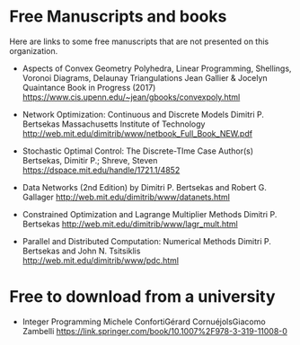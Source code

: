 # Free Manuscripts and books
Here are links to some free manuscripts that are not presented on this organization.



- Aspects of Convex Geometry
Polyhedra, Linear Programming,
Shellings, Voronoi Diagrams,
Delaunay Triangulations
Jean Gallier & Jocelyn Quaintance
Book in Progress (2017)
https://www.cis.upenn.edu/~jean/gbooks/convexpoly.html

- Network Optimization:
Continuous and Discrete Models
Dimitri P. Bertsekas
Massachusetts Institute of Technology
http://web.mit.edu/dimitrib/www/netbook_Full_Book_NEW.pdf

- Stochastic Optimal Control: The Discrete-TIme Case
Author(s)
Bertsekas, Dimitir P.; Shreve, Steven
https://dspace.mit.edu/handle/1721.1/4852

- Data Networks (2nd Edition)
by Dimitri P. Bertsekas and Robert G. Gallager
http://web.mit.edu/dimitrib/www/datanets.html

- Constrained Optimization and Lagrange Multiplier Methods
Dimitri P. Bertsekas
http://web.mit.edu/dimitrib/www/lagr_mult.html

- Parallel and Distributed Computation: Numerical Methods
Dimitri P. Bertsekas and John N. Tsitsiklis
http://web.mit.edu/dimitrib/www/pdc.html



# Free to download from a university
- Integer Programming
Michele ConfortiGérard CornuéjolsGiacomo Zambelli
https://link.springer.com/book/10.1007%2F978-3-319-11008-0
